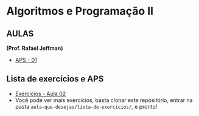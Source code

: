 # Algoritmos e Programação II #

## AULAS ##

**(Prof. Rafael Jeffman)**

 + [APS - 01](APS/APS_01.md)

## Lista de exercícios e APS ##

 + [Exercícios - Aula 02](aula-02/lista-de-exercicios/exercicio-02.md)
 + Você pode ver mais exercícios, basta clonar este repositório, entrar na pasta `aula-que-desejas/lista-de-exercicios/`, e pronto!